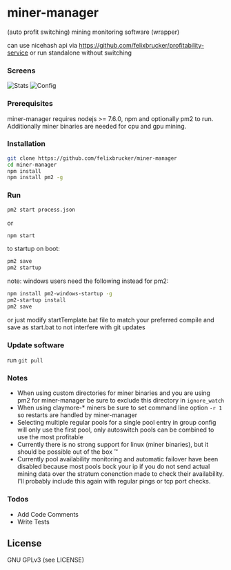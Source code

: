 # miner-manager

(auto profit switching) mining monitoring software (wrapper)

can use nicehash api via https://github.com/felixbrucker/profitability-service or run standalone without switching

### Screens

![Stats](/screens/r01-stats.png?raw=true "Stats")
![Config](/screens/r01-config.png?raw=true "Config")


### Prerequisites

miner-manager requires nodejs >= 7.6.0, npm and optionally pm2 to run.
Additionally miner binaries are needed for cpu and gpu mining.


### Installation

```sh
git clone https://github.com/felixbrucker/miner-manager
cd miner-manager
npm install
npm install pm2 -g
```

### Run

```sh
pm2 start process.json
```

or

```sh
npm start
```

to startup on boot:

```sh
pm2 save
pm2 startup
```

note: windows users need the following instead for pm2:

```sh
npm install pm2-windows-startup -g
pm2-startup install
pm2 save
```

or just modify startTemplate.bat file to match your preferred compile and save as start.bat to not interfere with git updates

### Update software

run ``` git pull ```

### Notes

- When using custom directories for miner binaries and you are using pm2 for miner-manager be sure to exclude this directory in `ignore_watch`
- When using claymore-* miners be sure to set command line option `-r 1` so restarts are handled by miner-manager
- Selecting multiple regular pools for a single pool entry in group config will only use the first pool, only autoswitch pools can be combined to use the most profitable
- Currently there is no strong support for linux (miner binaries), but it should be possible out of the box ™
- Currently pool availability monitoring and automatic failover have been disabled because most pools bock your ip if you do not send actual mining data over the stratum conenction made to check their availability. I'll probably include this again with regular pings or tcp port checks.

### Todos

 - Add Code Comments
 - Write Tests


License
----

GNU GPLv3 (see LICENSE)
